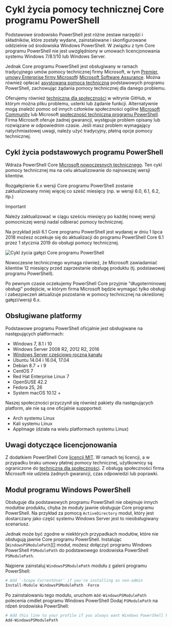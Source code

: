 # <a name="powershell-core-support-lifecycle"></a>Cykl życia pomocy technicznej Core programu PowerShell

Podstawowe środowisko PowerShell jest różne zestaw narzędzi i składników, które zostały wydane, zainstalowane i skonfigurowane oddzielnie od środowiska Windows PowerShell.
W związku z tym Core programu PowerShell nie jest uwzględniony w umowach licencjonowania systemu Windows 7/8.1/10 lub Windows Server.

Jednak Core programu PowerShell jest obsługiwany w ramach tradycyjnego umów pomocy technicznej firmy Microsoft, w tym [Premier][], [umowy Enterprise firmy Microsoft][enterprise-agreement]i [Microsoft Software Assurance][assurance].
Można również opłacać [asystowaną pomocą techniczną][] podstawowych programu PowerShell, zachowując żądania pomocy technicznej dla danego problemu.

Oferujemy również [techniczna dla społeczności][] w witrynie GitHub, w którym można pliku problemu, usterki lub żądanie funkcji.
Alternatywnie mogą znaleźć pomoc od innych członków społeczności ogólne [Microsoft Community][] lub Microsoft [społeczność techniczna programu PowerShell][].
Firma Microsoft oferuje żadnej gwarancji, występuje problem opisany lub rozwiązane w odpowiednim czasie.
Jeśli masz problem wymagający natychmiastowej uwagi, należy użyć tradycyjny, płatną opcje pomocy technicznej.

## <a name="lifecycle-of-powershell-core"></a>Cykl życia podstawowych programu PowerShell

Wdraża PowerShell Core [Microsoft nowoczesnych technicznego][modern].
Ten cykl pomocy technicznej ma na celu aktualizowanie do najnowszej wersji klientów.

Rozgałęzienie 6.x wersji Core programu PowerShell zostanie zaktualizowany mniej więcej co sześć miesięcy (np. w wersji 6.0, 6.1, 6.2, itp.)

> [!IMPORTANT]
> Należy zaktualizować w ciągu sześciu miesięcy po każdej nowej wersji pomocniczej wersji nadal odbierać pomocy technicznej.

Na przykład jeśli 6.1 Core programu PowerShell jest wydanej w dniu 1 lipca 2018 możesz oczekuje się do aktualizacji do programu PowerShell Core 6.1 przez 1 stycznia 2019 do obsługi pomocy technicznej.

![Cykl życia gałęzi Core programu PowerShell][lifecycle-chart]

Nowoczesne technicznego wymaga również, że Microsoft zawiadamiać klientów 12 miesięcy przed zaprzestanie obsługę produktu (tj. podstawowej programu PowerShell).

Po pewnym czasie oczekujemy PowerShell Core przyjmie "długoterminowej obsługi" podejście, w którym firma Microsoft będzie wymagać tylko obsługi i zabezpieczeń aktualizuje pozostanie w pomocy technicznej na określonej gałęzi/wersji 6.x.

## <a name="supported-platforms"></a>Obsługiwane platformy

Podstawowe programu PowerShell oficjalnie jest obsługiwane na następujących platformach:

* Windows 7, 8.1 i 10
* Windows Server 2008 R2, 2012 R2, 2016
* [Windows Server częściowo roczna kanału][semi-annual]
* Ubuntu 14.04 i 16.04, 17.04
* Debian 8.7 + i 9
* CentOS 7
* Red Hat Enterprise Linux 7
* OpenSUSE 42.2
* Fedora 25, 26
* System macOS 10.12 +

Naszej społeczności przyczynił się również pakiety dla następujących platform, ale nie są one oficjalnie suppported:

* Arch systemu Linux
* Kali systemu Linux
* AppImage (działa na wielu platformach systemu Linux)

## <a name="notes-on-licensing"></a>Uwagi dotyczące licencjonowania

Z dodatkiem PowerShell Core [licencji MIT][].
W ramach tej licencji, a w przypadku braku umowy płatnej pomocy technicznej, użytkownicy są ograniczone do [techniczna dla społeczności][].
Z obsługą społeczności firma Microsoft nie udziela żadnych gwarancji, czas odpowiedzi lub poprawki.

## <a name="windows-powershell-module"></a>Moduł programu Windows PowerShell

Obsługuje dla podstawowych programu PowerShell nie obejmuje innych modułów produktu, chyba że moduły jawnie obsługuje Core programu PowerShell.
Na przykład za pomocą `ActiveDirectory` moduł, który jest dostarczany jako część systemu Windows Server jest to nieobsługiwany scenariusz.

Jednak może być zgodne w niektórych przypadkach modułów, które nie obsługują jawnie Core programu PowerShell.
Instalując [`WindowsPSModulePath`][] moduł, możesz dołączyć programu Windows PowerShell `PSModulePath` do podstawowego środowiska PowerShell `PSModulePath`.

Najpierw zainstaluj `WindowsPSModulePath` modułu z galerii programu PowerShell:

```powershell
# Add `-Scope CurrentUser` if you're installing as non-admin 
Install-Module WindowsPSModulePath -Force
```

Po zainstalowaniu tego modułu, uruchom `Add-WindowsPSModulePath` polecenia cmdlet programu Windows PowerShell Dodaj `PSModulePath` na rdzeń środowiska PowerShell:

```powershell
# Add this line to your profile if you always want Windows PowerShell PSModulePath
Add-WindowsPSModulePath
```

[Premier]: https://www.microsoft.com/en-us/microsoftservices/support.aspx
[enterprise-agreement]: https://www.microsoft.com/en-us/licensing/licensing-programs/enterprise.aspx
[assurance]: https://www.microsoft.com/en-us/licensing/licensing-programs/software-assurance-default.aspx
[techniczna dla społeczności]: https://github.com/powershell/powershell/issues
[Microsoft Community]: https://answers.microsoft.com/
[społeczność techniczna programu PowerShell]: https://techcommunity.microsoft.com/t5/PowerShell/ct-p/WindowsPowerShell
[asystowaną pomocą techniczną]: https://support.microsoft.com/assistedsupportproducts
[modern]: https://support.microsoft.com/help/30881/modern-lifecycle-policy
[lifecycle-chart]: ./images/modern-lifecycle.png
[semi-annual]: https://docs.microsoft.com/windows-server/get-started/semi-annual-channel-overview
[licencji MIT]: https://github.com/PowerShell/PowerShell/blob/master/LICENSE.txt
["WindowsPSModulePath"]: https://www.powershellgallery.com/packages/WindowsPSModulePath/
